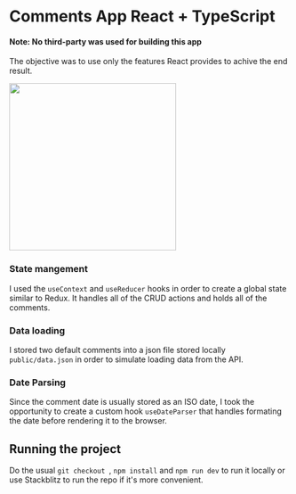 # Comments App React + TypeScript
#### Note: No third-party was used for building this app
The objective was to use only the features React provides to achive the end result.

<img src="https://puu.sh/KdTTW/dcd44a57d7.png" width="300"  />

### State mangement
I used the `useContext` and `useReducer` hooks in order to create a global state similar to Redux.
It handles all of the CRUD actions and holds all of the comments.

### Data loading
I stored two default comments into a json file stored locally `public/data.json` in order to simulate loading data from the API.

### Date Parsing
Since the comment date is usually stored as an ISO date, I took the opportunity to create a custom hook `useDateParser` that handles formating the date before rendering it to the browser.


## Running the project
Do the usual `git checkout `, `npm install` and `npm run dev` to run it locally or use Stackblitz to run the repo if it's more convenient.
